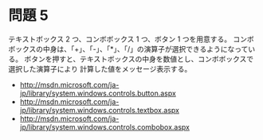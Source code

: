 # 問題 5
テキストボックス 2 つ、コンボボックス 1 つ、ボタン 1 つを用意する。
コンボボックスの中身は、「+」、「-」、「*」、「/」の演算子が選択できるようになっている。
ボタンを押すと、テキストボックスの中身を数値とし、コンボボックスで選択した演算子により
計算した値をメッセージ表示する。

- http://msdn.microsoft.com/ja-jp/library/system.windows.controls.button.aspx
- http://msdn.microsoft.com/ja-jp/library/system.windows.controls.textbox.aspx
- http://msdn.microsoft.com/ja-jp/library/system.windows.controls.combobox.aspx
